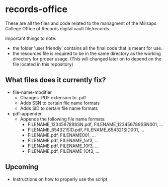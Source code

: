 # records-office
These are all the files and code related to the managment of the Millsaps College Office of Records digital vault file/records.

Important things to note:
- the folder 'user friendly' contains all the final code that is meant for use. 
- the resources file is required to be in the same directory as the working directory for proper usage. (This will changed later on to depend on the file located in this repository)

## What files does it currently fix?
- file-name-modifier
  - Changes .PDF extension to .pdf
  - Adds SSN to certain file name formats
  - Adds SID to certain file name formats
- pdf-appender
  - Appends the following file name formats:
    - FILENAME_123456789SSN.pdf, FILENAME_123456789SSN001, ...
    - FILENAME_654321SID.pdf, FILENAME_654321SID001, ...
    - FILENAME.pdf, FILENAME001, ...
    - FILENAME.pdf, FILENAME_1of3, ...
    - FILENAME.pdf, FILENAME_10f3, ...
    - FILENAME.pdf, FILENAME_1Of3, ...
    

## Upcoming

- Instructions on how to properly use the script

